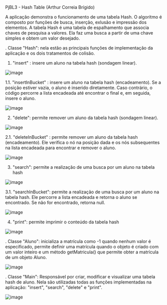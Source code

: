 PjBL3 - Hash Table (Arthur Correia Brígido)

A aplicação demonstra o funcionamento de uma tabela Hash. O algoritmo é composto por funções de busca, inserção, exlusão e impressão dos elementos. A tabela Hash é uma tabela de espalhamento que associa chaves de pesquisa a valores. Ela faz uma busca a partir de uma chave simples e obtem um valor desejado.

. Classe "Hash": nela estão as principais funções de implementação da aplicação e os dois tratamentos de colisão.

  1. "insert" : insere um aluno na tabela hash (sondagem linear). 
  
  ![image](https://github.com/ArthurCorreiaBrigido/Hash-Table/assets/51636263/f103669d-80c1-4413-87da-6cb76282bfe8)

  1.1. "insertInBucket" : insere um aluno na tabela hash (encadeamento). Se a posição estiver vazia, o aluno é inserido diretamente. Caso contrário, o código percorre a lista encadeada até encontrar o final e, em seguida, insere o aluno.

  ![image](https://github.com/ArthurCorreiaBrigido/Hash-Table/assets/51636263/e985e7ba-bc26-4230-b451-84e0e1aa65af)

  2. "delete": permite remover um aluno da tabela hash (sondagem linear).

  ![image](https://github.com/ArthurCorreiaBrigido/Hash-Table/assets/51636263/76044647-eaeb-4037-b040-9758cccf01b5)

  2.1. "deleteInBucket" : permite remover um aluno da tabela hash (encadeamento). Ele verifica o nó na posição dada e os nós subsequentes na lista encadeada para encontrar e remover o aluno.

  ![image](https://github.com/ArthurCorreiaBrigido/Hash-Table/assets/51636263/4455772b-724a-4e08-98d7-8579f9b21693)

  3. "search": permite a realização de uma busca por um aluno na tabela hash

  ![image](https://github.com/ArthurCorreiaBrigido/Hash-Table/assets/51636263/85280e7c-3634-4a91-b549-bbae9aec75ca)

  3.1. "searchInBucket": permite a realização de uma busca por um aluno na tabela hash. Ele percorre a lista encadeada e retorna o aluno se encontrado. Se não for encontrado, retorna null. 
  
  ![image](https://github.com/ArthurCorreiaBrigido/Hash-Table/assets/51636263/c70e021b-081c-4ad1-b06c-9e39802c4069)

  4. "print": permite imprimir o conteúdo da tabela hash

  ![image](https://github.com/ArthurCorreiaBrigido/Hash-Table/assets/51636263/8380d960-2860-4232-8d26-8c6e60cacfbb)

. Classe "Aluno": inicializa a matrícula como -1 quando nenhum valor é especificado, permite definir uma matrícula quando o objeto é criado com um valor inteiro e um método getMatricula() que permite obter a matrícula de um objeto Aluno. 

![image](https://github.com/ArthurCorreiaBrigido/Hash-Table/assets/51636263/6ef8a597-4dd8-4b98-beef-f522535d18fc)

. Classe "Main": Responsável por criar, modificar e visualizar uma tabela hash de aluno. Nela são utilizadas todas as funções implementadas na aplicação: "insert", "search", "delete" e "print".

![image](https://github.com/ArthurCorreiaBrigido/Hash-Table/assets/51636263/b4ef9403-443c-4f75-b573-874333e70eca)

